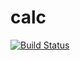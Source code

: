 # calc
[![Build Status](https://travis-ci.org/dudamel/calc.svg?branch=master)](https://travis-ci.org/dudamel/calc)
